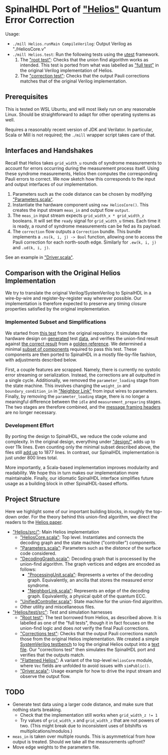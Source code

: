 # SpinalHDL Port of ["Helios"](https://github.com/NamiLiy/Helios_scalable_QEC) Quantum Error Correction

Usage:
* `./mill Helios.runMain CompileVerilog`: Output Verilog as "./HeliosCore.v"
* `./mill Helios.test`: Run the following tests using the [utest](https://github.com/com-lihaoyi/utest) framework.
    1. The ["root test"](./Helios/test/src/RootTest.scala): Checks that the union find algorithm works as intended.
    This test is ported from what was labelled as ["full test"](https://github.com/ethanlee515/Helios_scalable_QEC/blob/make-test/test_benches/full_tests/single_FPGA_FIFO_verification_test_rsc.sv) in the original Verilog implementation of Helios.
    1. The ["correction test"](./Helios/test/src/CorrectionTest.scala): Checks that the output Pauli corrections matches that of the original Verilog implementation.

## Prerequisites

This is tested on WSL Ubuntu, and will most likely run on any reasonable Linux.
Should be straightforward to adapt for other operating systems as well.

Requires a reasonably recent version of JDK and Verilator.
In particular, Scala or Mill is not required;
the `./mill` wrapper script takes care of that.

## Interfaces and Handshakes

Recall that Helios takes `grid_width_u` rounds of syndrome measurements to account for errors occurring during the measurement process itself.
Using these syndrome measurements, Helios then computes the corresponding Pauli errors to correct.
We now sketch how this corresponds to the input and output interfaces of our implementation.
1. Parameters such as the code distance can be chosen by modifying ["Parameters.scala"](./Helios/src/Parameters.scala).
2. Instantiate the hardware component using `new HeliosCore()`. This creates the input stream `meas_in` and output flow `output`.
3. The `meas_in` input stream expects `grid_width_x * grid_width_z` booleans.
   It will set the `ready` signal for `grid_width_u` times.
   Each time it is ready, a round of syndrome measurements can be fed as its payload.
4. The `correction` flow outputs a `Correction` bundle.
   This bundle implements a `.ns(k, i, j) -> Bool` function, allowing one to access the Pauli correction for each north-south edge.
   Similarly for `.ew(k, i, j)` and `.ud(k, i, j)`.

See an example in ["Driver.scala"](./Helios/test/src/Driver.scala).

## Comparison with the Original Helios Implementation

We try to translate the original Verilog/SystemVerilog to SpinalHDL in a wire-by-wire and register-by-register way wherever possible.
Our implementation is therefore expected to preserve any timing closure properties satisfied by the original implementation.

### Implemented Subset and Simplifications

We started from [this test](https://github.com/ethanlee515/Helios_scalable_QEC/blob/make-test/test_benches/full_tests/single_FPGA_FIFO_verification_test_rsc.sv) from the original repository.
It simulates the hardware design on [generated](https://github.com/ethanlee515/Helios_scalable_QEC/blob/make-test/software_code/main.c) test [data](https://github.com/ethanlee515/Helios_scalable_QEC/blob/make-test/test_benches/test_data/input_data_3_rsc.txt), and verifies the union-find result against [the correct result](https://github.com/ethanlee515/Helios_scalable_QEC/blob/make-test/test_benches/test_data/output_data_3_rsc.txt) from a [golden reference](https://github.com/ethanlee515/Helios_scalable_QEC/blob/make-test/software_code/union_find.c).
We determined a minimal [subset of components](https://github.com/ethanlee515/Helios_scalable_QEC/blob/make-test/Makefile#L1-L8) required to pass this test.
These components are then ported to SpinalHDL in a mostly file-by-file fashion, with adjustments described below.

First, a couple features are scrapped.
Namely, there is currently no systolic error streaming or serialization.
Instead, the corrections are all outputted in a single cycle.
Additionally, we removed the `parameter_loading` stage from the state machine.
This involves changing the `weight_in` and `boundary_condition_in` in ["Neighbor Link"](https://github.com/ethanlee515/Helios_scalable_QEC/blob/make-test/design/channels/neighbor_link_internal_v2.v#L30-L31) from input wires to parameters.
Finally, by removing the `parameter_loading` stage, there is no longer a meaningful difference between the `idle` and `measurement_preparing` stages.
The two stages are therefore combined, and the [message framing headers](https://github.com/ethanlee515/Helios_scalable_QEC/blob/make-test/parameters/parameters.sv#L15-L17) are no longer necessary.

### Development Effort

By porting the design to SpinalHDL, we reduce the code volume and complexity.
In the original design, everything under ["design/"](https://github.com/ethanlee515/Helios_scalable_QEC/tree/make-test/design) adds up to over 11k lines.
Even counting only the minimal subset described above, the files still [add up](https://github.com/ethanlee515/Helios_scalable_QEC/blob/make-test/Makefile#L38-L39) to 1877 lines.
In contrast, our SpinalHDL implementation is just under 800 lines total.

More importantly, a Scala-based implementation improves modularity and readability.
We hope this in turn makes our implementation more maintainable.
Finally, our idiomatic SpinalHDL interface simplifies future usage as a building block in other SpinalHDL-based efforts.

## Project Structure

Here we highlight some of our important building blocks, in roughly the top-down order.
For the theory behind this union-find algorithm, we direct the readers to the [Helios paper](https://arxiv.org/abs/2301.08419).
* ["Helios/src/"](./Helios/src): Main Helios implementation
  * ["HeliosCore.scala"](./Helios/src/HeliosCore.scala): Top level.
    Instantiates and connects the decoding graph and the state machine ("controller") components.
  * ["Parameters.scala"](./Helios/src/Parameters.scala): Parameters such as the _distance_ of the surface code considered.
  * ["DecodingGraph.scala"](./Helios/src/DecodingGraph.scala): Decoding graph that is processed by the union-find algorithm.
    The graph vertices and edges are encoded as follows:
    * ["ProcessingUnit.scala"](./Helios/src/ProcessingUnit.scala): Represents a vertex of the decoding graph.
      Equivalently, an ancilla that stores the measured error syndrome.
    * ["NeighborLink.scala"](./Helios/src/NeighborLink.scala): Represents an edge of the decoding graph.
      Equivalently, a physical qubit of the quantum ECC.
  * ["UnifiedController.scala"](./Helios/src/UnifiedController.scala): State machine for the union-find algorithm.
  * Other utility and miscellaneous files.
* ["Helios/test/src"](./Helios/test/src): Test and simulation harnesses
  * ["Root test"](./Helios/test/src/RootTest.scala): The test borrowed from Helios, as described above.
    It is labelled as one of the "full tests", though it in fact focuses on the union-find logic and does *not* verify the final Pauli corrections.
  * ["Corrections test"](./Helios/test/src/CorrectionTest.scala): Checks that the output Pauli corrections match those from the original Helios implementation.
    We created a simple [SystemVerilog testbench](https://github.com/ethanlee515/Helios_scalable_QEC/blob/make-test/test_benches/full_tests/print_corrections.sv) to log the original Helios output into a [text file](https://github.com/ethanlee515/Helios_scalable_QEC/blob/make-test/test_benches/test_data/corrections.txt).
    Our "corrections test" then simulates the SpinalHDL port and verifies that the outputs match.
  * ["Flattened Helios"](./Helios/test/src/FlattenedHeliosCore.scala): A variant of the top-level `HeliosCore` module, where `Vec` fields are unfolded to avoid issues with `simPublic()`.
  * ["Driver.scala"](./Helios/test/src/Driver.scala): Usage example for how to drive the input stream and observe the output flow.

## TODO

* Generate test data using a larger code distance, and make sure that nothing starts breaking.
  * Check that the implementation still works when `grid_width_z != 1`
  * Try values of `grid_width_x` and `grid_width_z` that are not powers of two.
    (This might break due to inconsistent uses of bitshifts vs multiplications/modulos.)
* `meas_in` is taken over multiple rounds. This is asymmetrical from how output is treated.
  Should we take all the measurements upfront?
* Move edge weights to the parameters file.
